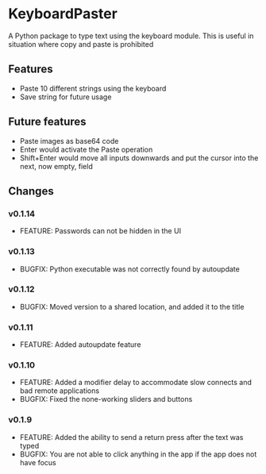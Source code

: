 # KeyboardPaster

A Python package to type text using the keyboard module. This is useful in situation where copy and paste is prohibited

## Features
- Paste 10 different strings using the keyboard
- Save string for future usage

## Future features
- Paste images as base64 code
- Enter would activate the Paste operation
- Shift+Enter would move all inputs downwards and put the cursor into the next, now empty, field

## Changes
### v0.1.14
- FEATURE: Passwords can not be hidden in the UI

### v0.1.13
- BUGFIX: Python executable was not correctly found by autoupdate

### v0.1.12
- BUGFIX: Moved version to a shared location, and added it to the title

### v0.1.11
- FEATURE: Added autoupdate feature

### v0.1.10
- FEATURE: Added a modifier delay to accommodate slow connects and bad remote applications
- BUGFIX: Fixed the none-working sliders and buttons

### v0.1.9
- FEATURE: Added the ability to send a return press after the text was typed
- BUGFIX: You are not able to click anything in the app if the app does not have focus 